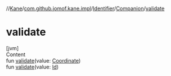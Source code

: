 //[Kane](../../../index.md)/[com.github.jomof.kane.impl](../../index.md)/[Identifier](../index.md)/[Companion](index.md)/[validate](validate.md)



# validate  
[jvm]  
Content  
fun [validate](validate.md)(value: [Coordinate](../../-coordinate/index.md))  
fun [validate](validate.md)(value: [Id](../../index.md#%5Bcom.github.jomof.kane.impl%2FId%2F%2F%2FPointingToDeclaration%2F%5D%2FClasslikes%2F-528454306))  




